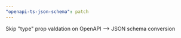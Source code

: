 ```yaml
---
"openapi-ts-json-schema": patch
---
```


Skip "type" prop valdation on OpenAPI --> JSON schema conversion
